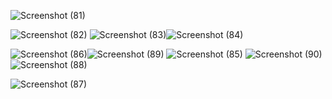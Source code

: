 
![Screenshot (81)](https://github.com/user-attachments/assets/1addfc2b-eb28-4d4e-a1eb-87e476b2e598)


![Screenshot (82)](https://github.com/user-attachments/assets/da9fa4b5-7354-4948-bc36-cdd3be126171)
![Screenshot (83)](https://github.com/user-attachments/assets/3e253e6d-6bcf-4e68-a6d7-5baf58de45dd)![Screenshot (84)](https://github.com/user-attachments/assets/650a68ff-68cf-4ae1-92f0-50ec432e619f)


![Screenshot (86)](https://github.com/user-attachments/assets/3c9eb31a-c824-4679-b0a9-e21781a0f1e7)![Screenshot (89)](https://github.com/user-attachments/assets/f19d5da0-d276-4697-97b2-512e92d37407)
![Screenshot (85)](https://github.com/user-attachments/assets/f080b014-9f87-41f7-9a59-5ec565b7114e)
![Screenshot (90)](https://github.com/user-attachments/assets/1a698965-9515-44c8-8f09-a7ec2cdcb6b2)
![Screenshot (88)](https://github.com/user-attachments/assets/fab21c9b-592a-4e0f-bec7-c6dfdb8733d2)

![Screenshot (87)](https://github.com/user-attachments/assets/667118cf-1b8e-4bae-8bcb-f96787ccbd7a)
